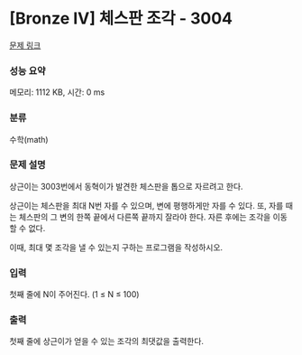 # [Bronze IV] 체스판 조각 - 3004 

[문제 링크](https://www.acmicpc.net/problem/3004) 

### 성능 요약

메모리: 1112 KB, 시간: 0 ms

### 분류

수학(math)

### 문제 설명

<p>상근이는 3003번에서 동혁이가 발견한 체스판을 톱으로 자르려고 한다.</p>

<p>상근이는 체스판을 최대 N번 자를 수 있으며, 변에 평행하게만 자를 수 있다. 또, 자를 때는 체스판의 그 변의 한쪽 끝에서 다른쪽 끝까지 잘라야 한다. 자른 후에는 조각을 이동할 수 없다.</p>

<p>이때, 최대 몇 조각을 낼 수 있는지 구하는 프로그램을 작성하시오.</p>

### 입력 

 <p>첫째 줄에 N이 주어진다. (1 ≤ N ≤ 100)</p>

### 출력 

 <p>첫째 줄에 상근이가 얻을 수 있는 조각의 최댓값을 출력한다.</p>


